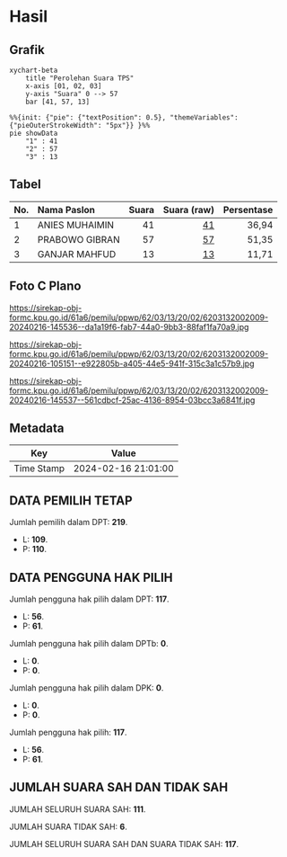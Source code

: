 # Hasil

## Grafik

```mermaid
xychart-beta
    title "Perolehan Suara TPS"
    x-axis [01, 02, 03]
    y-axis "Suara" 0 --> 57
    bar [41, 57, 13]
```

```mermaid
%%{init: {"pie": {"textPosition": 0.5}, "themeVariables": {"pieOuterStrokeWidth": "5px"}} }%%
pie showData
    "1" : 41
    "2" : 57
    "3" : 13
```

## Tabel

| No. | Nama Paslon    | Suara | Suara (raw) | Persentase |
|:--- |:-------------- | -----:| -----------:| ----------:|
| 1   | ANIES MUHAIMIN | 41    | [41][p-1]   | 36,94      |
| 2   | PRABOWO GIBRAN | 57    | [57][p-2]   | 51,35      |
| 3   | GANJAR MAHFUD  | 13    | [13][p-3]   | 11,71      |


[p-1]: https://github.com/gigit-pemilu/pemilu-2024-62-kalimantan-tengah/blob/main/pilpres/hitung-suara/sub/62-kalimantan-tengah/sub/03-kapuas/sub/13-tamban-catur/sub/2002-tamban-baru-tengah/sub/009-tps/sub/paslon-1.txt
[p-2]: https://github.com/gigit-pemilu/pemilu-2024-62-kalimantan-tengah/blob/main/pilpres/hitung-suara/sub/62-kalimantan-tengah/sub/03-kapuas/sub/13-tamban-catur/sub/2002-tamban-baru-tengah/sub/009-tps/sub/paslon-2.txt
[p-3]: https://github.com/gigit-pemilu/pemilu-2024-62-kalimantan-tengah/blob/main/pilpres/hitung-suara/sub/62-kalimantan-tengah/sub/03-kapuas/sub/13-tamban-catur/sub/2002-tamban-baru-tengah/sub/009-tps/sub/paslon-3.txt

## Foto C Plano

https://sirekap-obj-formc.kpu.go.id/61a6/pemilu/ppwp/62/03/13/20/02/6203132002009-20240216-145536--da1a19f6-fab7-44a0-9bb3-88faf1fa70a9.jpg

https://sirekap-obj-formc.kpu.go.id/61a6/pemilu/ppwp/62/03/13/20/02/6203132002009-20240216-105151--e922805b-a405-44e5-941f-315c3a1c57b9.jpg

https://sirekap-obj-formc.kpu.go.id/61a6/pemilu/ppwp/62/03/13/20/02/6203132002009-20240216-145537--561cdbcf-25ac-4136-8954-03bcc3a6841f.jpg


## Metadata

| Key        | Value               |
| ---------- | ------------------- |
| Time Stamp | 2024-02-16 21:01:00 |


## DATA PEMILIH TETAP

Jumlah pemilih dalam DPT: **219**.
 * L: **109**.
 * P: **110**.

## DATA PENGGUNA HAK PILIH

Jumlah pengguna hak pilih dalam DPT: **117**.
 * L: **56**.
 * P: **61**.

Jumlah pengguna hak pilih dalam DPTb: **0**.
 * L: **0**.
 * P: **0**.

Jumlah pengguna hak pilih dalam DPK: **0**.
 * L: **0**.
 * P: **0**.

Jumlah pengguna hak pilih: **117**.
 * L: **56**.
 * P: **61**.

## JUMLAH SUARA SAH DAN TIDAK SAH

JUMLAH SELURUH SUARA SAH: **111**.

JUMLAH SUARA TIDAK SAH: **6**.

JUMLAH SELURUH SUARA SAH DAN SUARA TIDAK SAH: **117**.


